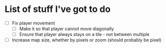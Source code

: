 # List of stuff I've got to do

- [ ] Fix player movement
  - [ ] Make it so that player cannot move diagonally
  - [ ] Ensure that player always stays on a tile - not between multiple
- [ ] Increase map size, whether by pixels or zoom (should probably be pixel)
